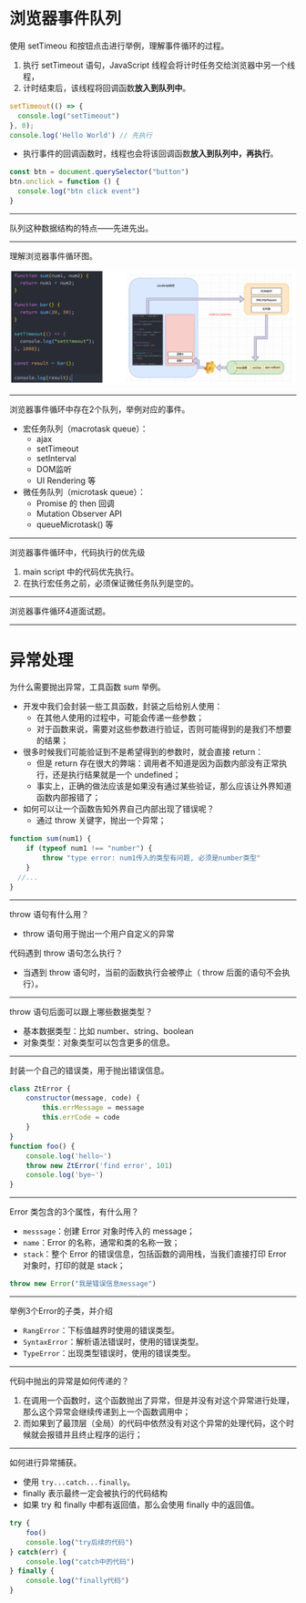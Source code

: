 # 浏览器事件队列

使用 setTimeou 和按钮点击进行举例，理解事件循环的过程。

1. 执行 setTimeout 语句，JavaScript 线程会将计时任务交给浏览器中另一个线程，
2. 计时结束后，该线程将回调函数**放入到队列中**。

```javascript
setTimeout(() => {
  console.log("setTimeout")
}, 0);
console.log('Hello World') // 先执行
```

- 执行事件的回调函数时，线程也会将该回调函数**放入到队列中，再执行**。

```javascript
const btn = document.querySelector("button")
btn.onclick = function () {
  console.log("btn click event")
}
```

-----

队列这种数据结构的特点——先进先出。

-----

理解浏览器事件循环图。

![浏览器事件循环图](NodeAssets/浏览器事件循环图.jpg)

-----

浏览器事件循环中存在2个队列，举例对应的事件。

- 宏任务队列（macrotask queue）：
	- ajax
	- setTimeout
	- setInterval
	- DOM监听
	- UI Rendering 等 
- 微任务队列（microtask queue）：
	- Promise 的 then 回调
	- Mutation Observer API
	- queueMicrotask() 等

-----

浏览器事件循环中，代码执行的优先级

1. main script 中的代码优先执行。
2. 在执行宏任务之前，必须保证微任务队列是空的。

-----

浏览器事件循环4道面试题。

-----

# 异常处理

为什么需要抛出异常，工具函数 sum 举例。

- 开发中我们会封装一些工具函数，封装之后给别人使用： 
	- 在其他人使用的过程中，可能会传递一些参数； 
	- 对于函数来说，需要对这些参数进行验证，否则可能得到的是我们不想要的结果；
- 很多时候我们可能验证到不是希望得到的参数时，就会直接 return： 
	- 但是 return 存在很大的弊端：调用者不知道是因为函数内部没有正常执行，还是执行结果就是一个 undefined； 
	- 事实上，正确的做法应该是如果没有通过某些验证，那么应该让外界知道函数内部报错了；
- 如何可以让一个函数告知外界自己内部出现了错误呢？
	- 通过 throw 关键字，抛出一个异常；

```javascript
function sum(num1) {
	if (typeof num1 !== "number") {
		throw "type error: num1传入的类型有问题, 必须是number类型"
	}
  //...
}
```

-----

throw 语句有什么用？

- throw 语句用于抛出一个用户自定义的异常

代码遇到 throw 语句怎么执行？

- 当遇到 throw 语句时，当前的函数执行会被停止（ throw 后面的语句不会执行）。

-----

throw 语句后面可以跟上哪些数据类型？

- 基本数据类型：比如 number、string、boolean 
- 对象类型：对象类型可以包含更多的信息。

-----

封装一个自己的错误类，用于抛出错误信息。

```javascript
class ZtError {
	constructor(message, code) {
		this.errMessage = message
		this.errCode = code
	}
}
function foo() {
	console.log('hello~')
	throw new ZtError('find error', 101)
	console.log('bye~')
}
```

-----

Error 类包含的3个属性，有什么用？

- `messsage`：创建 Error 对象时传入的  message； 
- `name`：Error 的名称，通常和类的名称一致；
- `stack`：整个 Error 的错误信息，包括函数的调用栈，当我们直接打印 Error 对象时，打印的就是 stack；

```javascript
throw new Error("我是错误信息message")
```

-----

举例3个Error的子类，并介绍

- `RangError`：下标值越界时使用的错误类型。
- `SyntaxError`：解析语法错误时，使用的错误类型。
- `TypeError`：出现类型错误时，使用的错误类型。

-----

代码中抛出的异常是如何传递的？

1. 在调用一个函数时，这个函数抛出了异常，但是并没有对这个异常进行处理，那么这个异常会继续传递到上一个函数调用中；
2. 而如果到了最顶层（全局）的代码中依然没有对这个异常的处理代码，这个时候就会报错并且终止程序的运行；

-----

如何进行异常捕获。

- 使用 `try...catch...finally`。
- finally 表示最终一定会被执行的代码结构
- 如果 try 和 finally 中都有返回值，那么会使用 finally 中的返回值。

```javascript
try {
	foo()
	console.log("try后续的代码")
} catch(err) {
	console.log("catch中的代码")
} finally {
	console.log("finally代码")
}
```